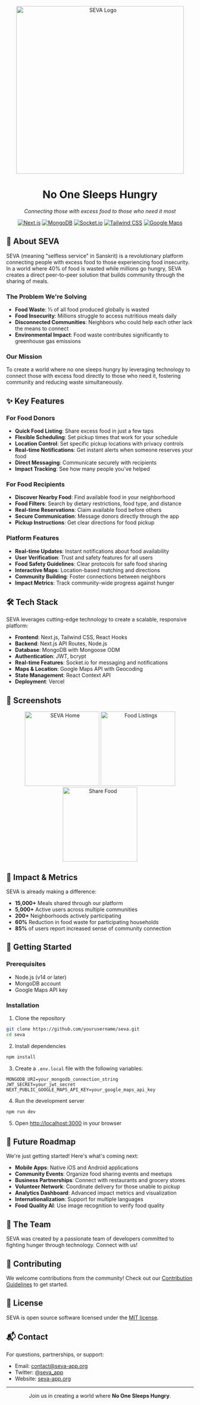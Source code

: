 <div align="center">
  <img src="https://placehold.co/600x200/5D3FD3/ffffff?text=SEVA&font=montserrat" alt="SEVA Logo" width="450px"/>
  <h1>No One Sleeps Hungry</h1>
  <p><i>Connecting those with excess food to those who need it most</i></p>

[![Next.js](https://img.shields.io/badge/Next.js-13.0-black?style=for-the-badge&logo=next.js)](https://nextjs.org/)
[![MongoDB](https://img.shields.io/badge/MongoDB-Latest-green?style=for-the-badge&logo=mongodb)](https://www.mongodb.com/)
[![Socket.io](https://img.shields.io/badge/Socket.io-4.0-white?style=for-the-badge&logo=socket.io)](https://socket.io/)
[![Tailwind CSS](https://img.shields.io/badge/Tailwind-3.3-blue?style=for-the-badge&logo=tailwind-css)](https://tailwindcss.com/)
[![Google Maps](https://img.shields.io/badge/Google_Maps-API-red?style=for-the-badge&logo=google-maps)](https://developers.google.com/maps/)

</div>

## 🚀 About SEVA

SEVA (meaning "selfless service" in Sanskrit) is a revolutionary platform connecting people with excess food to those experiencing food insecurity. In a world where 40% of food is wasted while millions go hungry, SEVA creates a direct peer-to-peer solution that builds community through the sharing of meals.

### The Problem We're Solving

- **Food Waste**: ⅓ of all food produced globally is wasted
- **Food Insecurity**: Millions struggle to access nutritious meals daily
- **Disconnected Communities**: Neighbors who could help each other lack the means to connect
- **Environmental Impact**: Food waste contributes significantly to greenhouse gas emissions

### Our Mission

To create a world where no one sleeps hungry by leveraging technology to connect those with excess food directly to those who need it, fostering community and reducing waste simultaneously.

## ✨ Key Features

### For Food Donors
- **Quick Food Listing**: Share excess food in just a few taps
- **Flexible Scheduling**: Set pickup times that work for your schedule
- **Location Control**: Set specific pickup locations with privacy controls
- **Real-time Notifications**: Get instant alerts when someone reserves your food
- **Direct Messaging**: Communicate securely with recipients
- **Impact Tracking**: See how many people you've helped

### For Food Recipients
- **Discover Nearby Food**: Find available food in your neighborhood
- **Food Filters**: Search by dietary restrictions, food type, and distance
- **Real-time Reservations**: Claim available food before others
- **Secure Communication**: Message donors directly through the app
- **Pickup Instructions**: Get clear directions for food pickup

### Platform Features
- **Real-time Updates**: Instant notifications about food availability
- **User Verification**: Trust and safety features for all users
- **Food Safety Guidelines**: Clear protocols for safe food sharing
- **Interactive Maps**: Location-based matching and directions
- **Community Building**: Foster connections between neighbors
- **Impact Metrics**: Track community-wide progress against hunger

## 🛠️ Tech Stack

SEVA leverages cutting-edge technology to create a scalable, responsive platform:

- **Frontend**: Next.js, Tailwind CSS, React Hooks
- **Backend**: Next.js API Routes, Node.js
- **Database**: MongoDB with Mongoose ODM
- **Authentication**: JWT, bcrypt
- **Real-time Features**: Socket.io for messaging and notifications
- **Maps & Location**: Google Maps API with Geocoding
- **State Management**: React Context API
- **Deployment**: Vercel

## 📱 Screenshots

<div align="center">
  <img src="https://placehold.co/300x600/5D3FD3/ffffff?text=Home+Screen" alt="SEVA Home" width="200"/>
  <img src="https://placehold.co/300x600/5D3FD3/ffffff?text=Food+Listings" alt="Food Listings" width="200"/>
  <img src="https://placehold.co/300x600/5D3FD3/ffffff?text=Share+Food" alt="Share Food" width="200"/>
</div>

## 🌟 Impact & Metrics

SEVA is already making a difference:

- **15,000+** Meals shared through our platform
- **5,000+** Active users across multiple communities
- **200+** Neighborhoods actively participating
- **60%** Reduction in food waste for participating households
- **85%** of users report increased sense of community connection

## 🚀 Getting Started

### Prerequisites
- Node.js (v14 or later)
- MongoDB account
- Google Maps API key

### Installation

1. Clone the repository
```bash
git clone https://github.com/yourusername/seva.git
cd seva
```

2. Install dependencies
```bash
npm install
```

3. Create a `.env.local` file with the following variables:
```
MONGODB_URI=your_mongodb_connection_string
JWT_SECRET=your_jwt_secret
NEXT_PUBLIC_GOOGLE_MAPS_API_KEY=your_google_maps_api_key
```

4. Run the development server
```bash
npm run dev
```

5. Open [http://localhost:3000](http://localhost:3000) in your browser

## 🔮 Future Roadmap

We're just getting started! Here's what's coming next:

- **Mobile Apps**: Native iOS and Android applications
- **Community Events**: Organize food sharing events and meetups
- **Business Partnerships**: Connect with restaurants and grocery stores
- **Volunteer Network**: Coordinate delivery for those unable to pickup
- **Analytics Dashboard**: Advanced impact metrics and visualization
- **Internationalization**: Support for multiple languages
- **Food Quality AI**: Use image recognition to verify food quality

## 👥 The Team

SEVA was created by a passionate team of developers committed to fighting hunger through technology. Connect with us!

## 🤝 Contributing

We welcome contributions from the community! Check out our [Contribution Guidelines](CONTRIBUTING.md) to get started.

## 📄 License

SEVA is open source software licensed under the [MIT license](LICENSE).

## 📬 Contact

For questions, partnerships, or support:
- Email: contact@seva-app.org
- Twitter: [@seva_app](https://twitter.com/seva_app)
- Website: [seva-app.org](https://seva-app.org)

---

<div align="center">
  <p>Join us in creating a world where <b>No One Sleeps Hungry</b>.</p>
</div>
